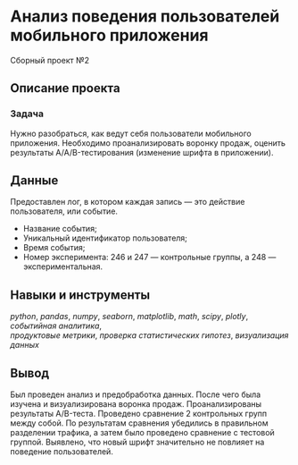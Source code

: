 # Анализ поведения пользователей мобильного приложения
Сборный проект №2 

## Описание проекта
### Задача
Нужно разобраться, как ведут себя пользователи мобильного приложения. Необходимо проанализировать воронку продаж, оценить результаты A/A/B-тестирования (изменение шрифта в приложении).

## Данные
Предоставлен лог, в котором каждая запись — это действие пользователя, или событие. 
* Название события;
* Уникальный идентификатор пользователя;
* Время события;
* Номер эксперимента: 246 и 247 — контрольные группы, а 248 — экспериментальная.

## Навыки и инструменты
*python*, *pandas*, *numpy*, *seaborn*, *matplotlib*, *math*, *scipy*, *plotly*, *событийная аналитика*,  
*продуктовые метрики*, *проверка статистических гипотез*, *визуализация данных*

##  Вывод
Был проведен анализ и предобработка данных. После чего была изучена и визуализирована воронка продаж. 
Проанализированы результаты A/B-теста. Проведено сравнение 2 контрольных групп между собой. По результатам сравнения убедились в правильном разделении трафика, а затем было проведено сравнение с тестовой группой. Выявлено, что новый шрифт значительно не повлияет на поведение пользователей.
